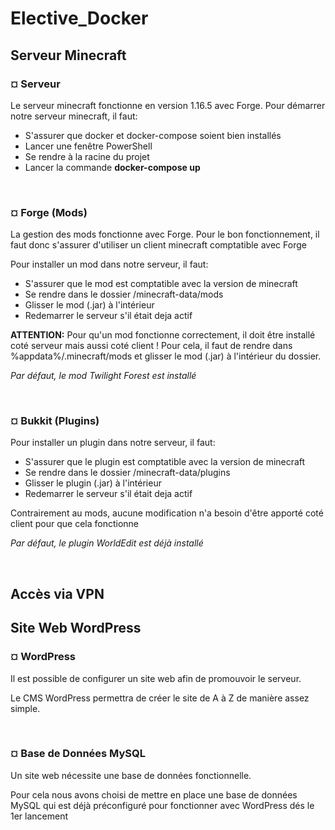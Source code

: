 # Elective_Docker

## Serveur Minecraft

### ¤ Serveur

Le serveur minecraft fonctionne en version 1.16.5 avec Forge.
Pour démarrer notre serveur minecraft, il faut:
  - S'assurer que docker et docker-compose soient bien installés
  - Lancer une fenêtre PowerShell
  - Se rendre à la racine du projet
  - Lancer la commande **docker-compose up**

<br/>

### ¤ Forge (Mods)

La gestion des mods fonctionne avec Forge.
Pour le bon fonctionnement, il faut donc s'assurer d'utiliser un client minecraft comptatible avec Forge

Pour installer un mod dans notre serveur, il faut:
  - S'assurer que le mod est comptatible avec la version de minecraft
  - Se rendre dans le dossier /minecraft-data/mods
  - Glisser le mod (.jar) à l'intérieur
  - Redemarrer le serveur s'il était deja actif

**ATTENTION:** Pour qu'un mod fonctionne correctement, il doit être installé coté serveur mais aussi coté client !
Pour cela, il faut de rendre dans %appdata%/.minecraft/mods et glisser le mod (.jar) à l'intérieur du dossier.

*Par défaut, le mod Twilight Forest est installé*

<br/>

### ¤ Bukkit (Plugins)

Pour installer un plugin dans notre serveur, il faut:
  - S'assurer que le plugin est comptatible avec la version de minecraft
  - Se rendre dans le dossier /minecraft-data/plugins
  - Glisser le plugin (.jar) à l'intérieur
  - Redemarrer le serveur s'il était deja actif

Contrairement au mods, aucune modification n'a besoin d'être apporté coté client pour que cela fonctionne

*Par défaut, le plugin WorldEdit est déjà installé*

<br/>

## Accès via VPN



## Site Web WordPress



### ¤ WordPress

Il est possible de configurer un site web afin de promouvoir le serveur.

Le CMS WordPress permettra de créer le site de A à Z de manière assez simple.

<br/>

### ¤ Base de Données MySQL

Un site web nécessite une base de données fonctionnelle.

Pour cela nous avons choisi de mettre en place une base de données MySQL qui est déjà préconfiguré pour fonctionner avec WordPress dés le 1er lancement

<br/>
